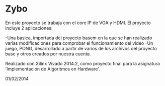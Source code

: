 # Zybo
En este proyecto se trabaja con el core IP de VGA y HDMI. El proyecto incluye 2 aplicaciones: 

-Una basica, importada del proyecto basem en la que se han realizado varias modificaciones para comprobar el funcionamiento del video
-Un juego, PONG, desarrollado a partir de varios de los archivos del proyecto base y otros creados por nuestra cuenta. 


Realizado con Xilinx Vivado 2014.2, como proyecto final para la asignatura 'Implementación de Algoritmos en Hardware'. 

01/02/2014
